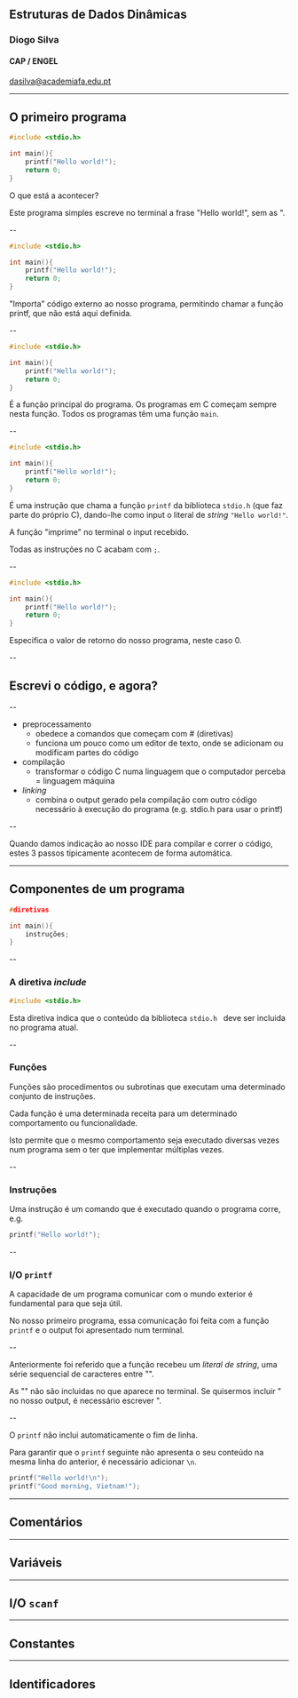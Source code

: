 
## Estruturas de Dados Dinâmicas

### Diogo Silva
####  CAP / ENGEL
dasilva@academiafa.edu.pt

<!-- .slide: data-background="white" -->
---

## O primeiro programa

```c
#include <stdio.h>

int main(){
    printf("Hello world!");
    return 0;
}
```

O que está a acontecer?
<!-- .element: class="fragment fade-out" data-fragment-index="0"-->

Este programa simples escreve no terminal a frase "Hello world!", sem as ".
<!-- .element: class="fragment fade-in-then-out" data-fragment-index="0"-->

--


```c [1]
#include <stdio.h>

int main(){
    printf("Hello world!");
    return 0;
}
```

"Importa" código externo ao nosso programa, permitindo chamar a
função printf, que não está aqui definida.



--


```c [3,6]
#include <stdio.h>

int main(){
    printf("Hello world!");
    return 0;
}
```

É a função principal do programa.
Os programas em C começam sempre nesta função.
Todos os programas têm uma função `main`.

--

```c [4]
#include <stdio.h>

int main(){
    printf("Hello world!");
    return 0;
}
```

É uma instrução que chama a função
`printf` da biblioteca `stdio.h` (que faz parte do próprio C),
dando-lhe como input o literal de _string_ `"Hello world!"`.

A função "imprime" no terminal o input recebido.

Todas as instruções no C acabam com `;`.
<!-- .element: class="fragment" -->

--

```c [5]
#include <stdio.h>

int main(){
    printf("Hello world!");
    return 0;
}
```

Especifica o valor de retorno do nosso programa,
neste caso 0.

--

## Escrevi o código, e agora?


--

- preprocessamento
  - obedece a comandos que começam com # (diretivas) 
  <!-- .element: class="fragment" -->
  - funciona um pouco como um editor de texto, onde se adicionam ou modificam partes do código <!-- .element: class="fragment" -->
- compilação
  - transformar o código C numa linguagem que o computador perceba = linguagem máquina
  <!-- .element: class="fragment" -->
- _linking_
  - combina o output gerado pela compilação com outro código necessário à execução do programa (e.g. stdio.h para usar o printf)
  <!-- .element: class="fragment" -->

--

Quando damos indicação ao nosso IDE para compilar e correr o código,
estes 3 passos tipicamente acontecem de forma automática.

---

## Componentes de um programa

```c
#diretivas

int main(){
    instruções;
}
```

--

### A diretiva _include_

```c
#include <stdio.h>
```

Esta diretiva indica que o conteúdo da biblioteca `stdio.h ` deve ser incluida no programa atual.

--

### Funções

Funções são procedimentos ou subrotinas que executam uma determinado conjunto de instruções.

Cada função é uma determinada receita para um determinado comportamento ou funcionalidade.
<!-- .element: class="fragment" -->

Isto permite que o mesmo comportamento seja executado diversas vezes num programa sem o ter que implementar múltiplas vezes.
<!-- .element: class="fragment" -->

--

### Instruções

Uma instrução é um comando que é executado quando o programa corre, e.g.

```c
printf("Hello world!");
```

--

### I/O `printf`

A capacidade de um programa comunicar com o mundo exterior é fundamental para que seja útil.

No nosso primeiro programa, essa comunicação foi feita com a função `printf` e o output foi apresentado num terminal.

--

Anteriormente foi referido que a função recebeu um _literal de string_, uma série sequencial de caracteres entre "".

As "" não são incluidas no que aparece no terminal. Se quisermos incluir " no nosso output, é necessário escrever \".


--

O `printf` não inclui automaticamente o fim de linha.

Para garantir que o `printf` seguinte não apresenta o seu conteúdo na mesma linha do anterior, é necessário adicionar `\n`.

```c
printf("Hello world!\n");
printf("Good morning, Vietnam!");
```

---


## Comentários


---

## Variáveis

---

## I/O `scanf`

---

## Constantes

---

## Identificadores